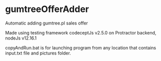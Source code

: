 # gumtreeOfferAdder
Automatic adding gumtree.pl sales offer

Made using testing framework codeceptJs v2.5.0 on Protractor backend, nodeJs v12.16.1

copyAndRun.bat is for launching program from any location that contains input.txt file and pictures folder.